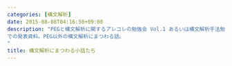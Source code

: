 ```yaml
---
categories: [構文解析]
date: 2015-08-08T04:16:50+09:00
description: "PEGと構文解析に関するアレコレの勉強会 Vol.1 あるいは構文解析手法勉強会
での発表資料。PEG以外の構文解析にまつわる話。
"
title: 構文解析にまつわる小話たち
---
```


<section data-markdown
    data-separator="\n\n"
    data-vertical="\n\n"
    data-notes="^Note:">
<script type="text/template">

# 構文解析にまつわる小話たち
----------------------
[#peg_study](https://twitter.com/search?q=%23peg_study&src=typd&vertical=default&f=tweets)

<!-- .slide: class="center" -->

# About Me
---------
![κeenのアイコン](/images/icon.png) <!-- .element: style="position:absolute;right:0;z-index:-1" -->

 + κeen
 + [@blackenedgold](https://twitter.com/blackenedgold)
 + Github: [KeenS](https://github.com/KeenS)
 + サイバエージェントの新卒エンジニア
 + Lisp, ML, Shell Scriptあたりを書きます


# ウォームアップ

<!-- .slide: class="center" -->

# 構文解析はバッドノウハウ
-------------------------

* プログラム言語を使っているなら既にパーサはある
  + 文法も定義されてる
* 目の前のパーサを使え
  + パーサAPIがある言語もある(Lispとか)
* そうでなくても内部DSLを考えろ
  + 内部DSLで解決出来ないときだけ構文解析

# 本質はAST
-----------

* 結局はASTになればどんな文法でも同じ
* 文法はただの外皮、欲しいのはAST
* シンタックスシュガーは飾り
  + DRY出来るなら別
* S式を使え
  + ASTをそのまま書き下せる


# AST First
-----------

* 最初にASTを考える。そして文法を考える
* 何が欲しいのかイメージし易くなる
* 構文解析はAST生成の自動化。普段してないことを自動化するのは愚か。
* 早めに間違いに気付ける
  + `+`は二項演算子。じゃあ `&&` は？ `=` は？

Note: Lispだと+は関数、andはマクロ、setqはスペシャルフォーム


# 構文解析の流れ

<!-- .slide: class="center" -->

# 構文解析の流れ
---------------

1. Lexer generaterからlexerを作る
  + Lexとか
2. Parser generaterからparserを作る
  + yaccとか
  + BNFという記法
3. ソースファイルをlexerで処理してトークン化する
4. トークン列をparserで処理してASTを作る



```
         [Lexer]        [parser]
[Source]------->[Tokens]------>[AST]
```

<!-- .slide: class="center" -->

# LexerとParserを分ける意味
--------------------------

* (上向き構文解析だと分けないとつらい)
* 役割の分担
  + 困難は分割せよ
* 文字列をシンボル化して比較が高速に
* 思考のフレームワークとして



<blockquote class="twitter-tweet" align="center" lang="ja"><p lang="ja" dir="ltr">字句解析器手づくりの簡単さに対して構文解析器手づくりはわりと人を殺しにかかる</p>&mdash; gfn (@bd_gfngfn) <a href="https://twitter.com/bd_gfngfn/status/578908166785671168">2015, 3月 20</a></blockquote>

<!-- .slide: class="center" -->


# 正規表現の使いどころ
---------------------

* 高速な実装がある
* 部品化しにくい
* 括弧の対応とか入れ子構造(`if .. then .. else`とか)は扱えない
  + perlの正規表現は厳密には正規表現ではない
* 構文解析には向かない
  + 「マッチ」は出来ても「抜き出し」は面倒
* Lexerには向いてる
  + トークン自体末端の部品なので部品化する必要がない

<blockquote class="twitter-tweet" align="center" lang="ja"><p lang="ja" dir="ltr">依存型のある言語でlexとか作ったら出てくるトークンの型変数に正規表現出てくるのかな</p>&mdash; eld-r-esh-2 (@eldesh) <a href="https://twitter.com/eldesh/status/597772476244885505">2015, 5月 11</a></blockquote>

<!-- .slide: class="center" -->

<blockquote class="twitter-tweet" align="center" lang="ja"><p lang="ja" dir="ltr">「bnf = (大雑把に言って)正規表現+括弧の対応」というのはchomsky–schützenbergerの定理という結構マニアックな定理(ドラゴンブックには載ってないと思う)をさらに僕なりに超訳したものなのであまり知られてないと思います．</p>&mdash; ryoma sin&#39;ya (@sinya8282) <a href="https://twitter.com/sinya8282/status/597465565654024192">2015, 5月 10</a></blockquote>

<!-- .slide: class="center" -->


# 構文クラス

<!-- .slide: class="center" -->

# 構文クラス
------------

* 学術的だが知っておくと幸せになれる
* 文脈自由文法を解析するためのものを話す
  + 多くのプログラム言語は文脈自由文法
  + 正規言語 ⊂ 文脈自由文法
* 大きく分けると上向き構文解析と下向き構文解析
* 詳しくは[ドラゴンブック](http://www.amazon.co.jp/%e3%82%b3%e3%83%b3%e3%83%91%e3%82%a4%e3%83%a9%e2%80%95%e5%8e%9f%e7%90%86%e3%83%bb%e6%8a%80%e6%b3%95%e3%83%bb%e3%83%84%e3%83%bc%e3%83%ab-information-computing-a-v-%e3%82%a8%e3%82%a4%e3%83%9b/dp/478191229x)参照


# LL(1)
----

* 下向き
  + 再帰降下パーサ
* 定義した言語しか厳密に受け取らない
* 線形線形時間でパース可能
* 手書きに向く
* パーサーコンビネータとかも


# LR(1)
----

* 上向き
  + トークンをくっつけて構文要素に、構文要素をくっつけてさらに上の構文要素に…
* LL(n)⊂LR(n)
* LRそのものの解析は難しくて、いくつかサブクラスがある
  + 単純LR (SLR):  貧弱
  + 先読みLR (LALR): パーサジェネレータでよく使われる
  + 正準LR: 計算コストが高い。メモリ喰う
* 事前計算のコスト（面倒くささ）が高い
  + パーサジェネレータ


# LRパーサジェネレータ
-----

* 基本はBNF(Backus-Naur-Form)
* いくつか方式がある
  + 演算子順位解析も合わせる
    - EmacsのSMIEとか
  + BNFだけでやる
    - 別の言語も受理する可能性がある ドラゴンブック 上 p. 247
    - 普通は問題にならない


# LRの限界とか
-------------

* `-`の単項演算子と二項演算子の衝突
  1. SMLみたいに諦める(単項の`-`を`~`で表す)
  2. Lexerで区別する
* 左再帰で無限ループ
  + 手動でどうにか出来る
  + 自動でどうにかしてくれるジェネレータもある
* BNFの書き方によっては文法があいまいになる
  + `if .. then .. if .. then .. else ..` とか
  + 自動ではどうにもできないので気をつけるしかない


# BNFとパーサージェネレータの良さ
------------

* BNFは言語を定義する。
  + 言語仕様にも使われる
* 要は「仕様からプログラムを生成する」
* 宣言的


# 複数文法のサポートとグローバル変数の衝突
---------------------------------------

* 複数の文法をサポートしたい時がある
  + 独自記法と互換記法とか
* 雑なパーサジェネレータ/コンビネータを使っているとグローバル変数が衝突する
  + パーサライブラリの作者は配慮して下さい。


# 言語仕様の配慮
---------------

* LispはLL
* Java 1.0はLALR
  + 今はLALRではないらしい
* PrologはLALRだった気がする


# 非文脈自由文法
----------------

* 文脈を持つ（雑）
* ひねりなくパーサージェネレータ使っただけじゃ解析出来ない言語のこと。


## sedのs///
-----------

* 実は `s|||`のように区切文字は何でもいい
  + パスネームの置換に便利
* 対応関係が文脈で変わるので非文脈自由


## Markdown
-----------

* 元々のperlの実装は正規表現
  + 再帰を使っているので正規言語ではなく文脈自由文法
* GFMなどのTable記法はカラム数という文脈があるので非文脈自由
* Table記法をサポートする時は覚悟を持って。


# その他
--------

* 関数の仮引数の数と実引数の数の一致
* 変数の使用の前に変数宣言
* 要は構文解析で出来ることには限界がある。


# パーサの実際

<!-- .slide: class="center" -->

# 速度と手軽さ
--------------

* 外部DSLやコンフィグファイルだとパーサの速度は必要ない
  + メインループで使われないので起動時間にしか影響しない。
  + むしろ手軽に作れた方がいい
* HTTPだとかメインループで使うものはどうやってでも速くしたい
  + 労力は惜しまない

# 手書きとジェネレータとコンビネータ
----------------------------------

* 速度が必要ならジェネレータ
* LLでないならジェネレータ
* 手軽さが欲しいならコンビネータ
* 色々手を加えたいなら手書き…かも


<blockquote class="twitter-tweet" align="center" lang="ja"><p lang="ja" dir="ltr">パーサ手書きするのダサイよなぁ。クラスが分からなくなる。</p>&mdash; ELD-R-ESH-2 (@eldesh) <a href="https://twitter.com/eldesh/status/597751470834855938">2015, 5月 11</a></blockquote>

<!-- .slide: class="center" -->

# ジェネレータの扱いにくさ
--------------------------

* あんまり人気ない気がする
* 2回も前処理必要なのダサいよね
* 新たな文法覚える必要がある
* そもそも作るのにもコストが高い
  + 言語の文法に合わせたプリンタ
  + 拡張性持たせると厄介
* かといって正規表現はやめましょうね

# DSLパーサジェネレータ
----------------------

<blockquote class="twitter-tweet" lang="ja"><p lang="ja" dir="ltr">PEGが正規表現と違って辛いところは言語組み込みじゃないのとワンライナーに向かないことなんだよな… <a href="https://twitter.com/hashtag/peg_study?src=hash">#peg_study</a></p>&mdash; わかめ@TypeScriptカッコガチ (@vvakame) <a href="https://twitter.com/vvakame/status/629881217320550401">2015, 8月 8</a></blockquote> 

<!-- .slide: class="center" -->

# DSLパーサジェネレータ
----------------------

* あったらそれなりに人気出そう
* メタプログラミングが出来る必要がある
* Common Lisp
  + 作者自身作ってる途中でジェネレータとコンビネータを勘違いする
  + ドキュメントでジェネレータといってるのに実際はコンビネータだったりする
* D
  + なんか作ってる人いるらしい


# 複雑性と分かりやすさ
---------------------

<blockquote class="twitter-tweet" align="center" lang="ja"><p lang="ja" dir="ltr">オーバーエンジニアリングを「あいつは力に溺れた」と言い変えていくといいと思う</p>&mdash; イカid:mizchi0x (@mizchi) <a href="https://twitter.com/mizchi/status/565662999063838720">2015, 2月 12</a></blockquote>

<!-- .slide: class="center" -->


# 複雑性と分かりやすさ
---------------------
* パーサが複雑な文法に対応出来ても人間が追い付かない
* 周辺のサポートも必要になるのでやっぱりシンプルな方が良い。
  + LRよりLL
  + S式とかシンプルの極み
  + [Clojureシンタックスハイライター開発から考えるこれからのlispに必要なもの](http://www.slideshare.net/sohta/clojurelisp?ref=http://athos.hatenablog.com/entry/2015/07/29/222535)
* 「出来る」と「した方がいい」は別の話


<blockquote class="twitter-tweet" align="center" lang="ja"><p lang="ja" dir="ltr">S式はどう考えても読み易い……</p>&mdash; Ocamlアイドル (@no_maddo) <a href="https://twitter.com/no_maddo/status/590528791677546496">2015, 4月 21</a></blockquote>

<!-- .slide: class="center" -->


<blockquote class="twitter-tweet" align="center" lang="ja"><p lang="ja" dir="ltr">}]))みたいなのを書いてると、括弧が一種類の言語、いいなぁ、と思ったりします。</p>&mdash; mzp (@mzp) <a href="https://twitter.com/mzp/status/587941717451481088">2015, 4月 14</a></blockquote>

<!-- .slide: class="center" -->

# ソースロケーション保持法

<!-- .slide: class="center" -->


# ソースロケーション保持法
-------------------------

* エラーメッセージを出すためにはソースロケーションを保持する必要がある
* flymakeの情報: ファイル名、開始行/列 終了行/列 エラーメッセージ
  + 最悪これがあればどうにかなる
  + 「分かりやすい」メッセージはツールに任せる
* 字句解析だけでなく意味解析、さらにはつまるところコンパイルが終わるまで保存する必要がある
  + トークンやASTにメンバが増える
  + オブジェクト指向のカプセル化って素晴らしい


# 1. インクルード
----------------------

* トークンのデータに入れてしまうパターン
* `datatype token = Plus of int * int | Symbol of int * int * string` ...
* OOPなら自然だが函数型だとパターンマッチがつらくなる


# 2. ラップ
--------

* ロケーションのレコードでトークンをラップする
* `{start:int, end: int, token: token}`
* パターンマッチは少し楽になる
  + 多相レコードがないとそもそもレコードつらいけどな！！
* MLtonがやってるらしい


# 3. テーブル
-------------

* ロケーションテーブルを持って、トークンにはテーブルへのキーだけ持たせる
* トークンが軽くなるので速そう
* でも面倒そう


# エラー処理
<!-- .slide: class="center" -->

# エラーメッセージ
------------------------

* 一応ロケーションがとれればエラー箇所は出せる。
* メッセージの親切さはツールとヒューリスティックと根気
* clangとか頑張ってる

```
ERROR: expected tEnd before '<EOF>'
each do {}
          ^
```


# エラー回復
-------------

* シンタックスハイライターは壊れた文法も解析しないといけない
* 1回のコンパイルでできるだけ多くのエラーメッセージを出したい
* シンタックスエラーから回復したい


# Cの易しさ
-----------

* エラーがあってもセミコロンまで読み飛ばせば回復出来る
  + CやJavaは結構コンパイラが教えてくれる
* そういう言語設計も大事


# 拡張方法

<!-- .slide: class="center" -->

# リードマクロ
--------------

* トークンレベルの拡張
* 特定の「文字」がきた時にユーザ定義関数を使ってパースする
* リテラルをユーザが定義することが出来る
  + 正規表現リテラルとか
  + [Common Lispの正規表現](http://weitz.de/cl-interpol/)


# マクロ
--------

* ASTレベルの拡張
* LispとかScalaとかRustとか
  + Lispは自由度が高い
  + 関数マクロはないよりマシ程度
* ~衛生性~
* [マクロについて整理してみる | κeenのHappy Hacκing Blog](http://keens.github.io/blog/2015/07/04/makuronitsuiteseirishitemiru/)


## Cのマクロ
------------

* プリプロセッサなのでコンパイラの拡張ではない
* プリプロセッサ自体レキサを持つ
  + パーサとレキサを分ける意味
* ASTに関知しないのでやりたい放題


# 中置演算子
-----------

* 新しい中置演算子と優先順位を定義できる言語は多い
  + Haskell, SML, Prolog…
* パーサをその場で書き換えるのは難しいので後で処理する
  + [\[コンパイラ\]\[Haskell\]\[OCaml\] Haskellのinfixの仕組み - mad日記](http://d.hatena.ne.jp/MaD/touch/20090108)
* シンタックスのプラグインをセマンティクスに入れてるのでちょっと無茶


# 中置演算子
-----------

* 人間が同時に覚えられるのは3つまで
  + 優先順位がいくつもあっても覚えられない
  + 優先度40とか900とか無理。
* 本質はAST
  + 文法に問題を抱えるくらいならS式を使え


# Coq
-----

Coqは謎のテクノロジーにより `Notation`を使えば新しい文法を定義出来る

```coq
Notation "'SKIP'" :=
  CSkip.
Notation "X '::=' a" :=
  (CAss X a) (at level 60).
Notation "c1 ; c2" :=
  (CSeq c1 c2) (at level 80, right associativity).
Notation "'WHILE' b 'DO' c 'END'" :=
  (CWhile b c) (at level 80, right associativity).
Notation "'IFB' e1 'THEN' e2 'ELSE' e3 'FI'" :=
  (CIf e1 e2 e3) (at level 80, right associativity).

Definition fact_in_coq : com :=
  Z ::= AId X;
  Y ::= ANum 1;
  WHILE BNot (BEq (AId Z) (ANum 0)) DO
    Y ::= AMult (AId Y) (AId Z);
    Z ::= AMinus (AId Z) (ANum 1)
  END.
```
  

# 雑な話題

<!-- .slide: class="center" -->

# テスト
-------

* ASTのテストは案外難しい
  + 微妙な仕様変更で結果が変わる
  + でも言語の動作には関係なかったり

1. あきらめる
2. 不屈の精神でテストを直し続ける
3. 木に対するクエリ言語を使う


# 先読みと副作用
--------------

* 先読みしてバックトラックすると副作用があった時に困る
  1. 副作用を許さない
  2. 副作用は自己責任
  3. 一旦先読みで正しいパスを記憶してから正しいパスでもう一度パース
</script>
</section>
